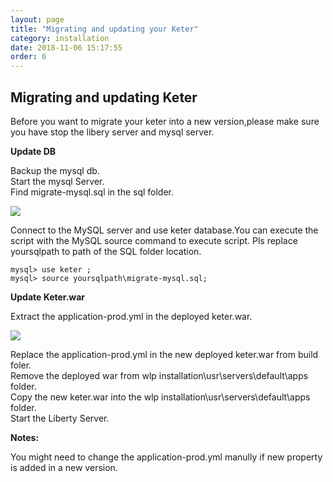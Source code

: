 ```yaml
---
layout: page
title: "Migrating and updating your Keter"
category: installation
date: 2018-11-06 15:17:55
order: 6
---
```


## Migrating and updating Keter

Before you want to migrate your keter into a new version,please make sure you have stop the libery server and mysql server.  

**Update DB** 

Backup the mysql db.  
Start the mysql Server.  
Find migrate-mysql.sql in the sql folder.    

![][mysqlmigration]   

Connect to the MySQL server and use keter database.You can execute the script with the MySQL source command to execute script. Pls replace yoursqlpath to path of the SQL folder location.      

``` 
mysql> use keter ;
mysql> source yoursqlpath\migrate-mysql.sql;
```  

**Update Keter.war**     

Extract the  application-prod.yml in the deployed keter.war.

![][yamlmigration] 

Replace the  application-prod.yml in the new deployed keter.war from build foler.     
Remove the deployed war from wlp installation\usr\servers\default\apps folder.     
Copy the new keter.war into the wlp installation\usr\servers\default\apps folder.    
Start the Liberty Server.  

**Notes:**   

You might need to change the application-prod.yml manully if new property is added in a new version.   

[yamlmigration]: ../images/install/productionyaml.png
[mysqlmigration]: ../images/install/mysqlmigration.png
